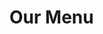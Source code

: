 <!DOCTYPE html>
<html>
<head>
<style>
p {
  border: 20px solid black;
  margin: 1000px;
  object-position: center;
}
h1{
	position: center;
}
</style>
</head>
<body>

<h1>Our Menu</h1>

<p>chicken meat is known by its nutritional quality, 
as it contains significant amount of high-quality 
and easily digestible protein and a low portion of saturated fat. 
Therefore, chicken meat is recommended for consumption by 
all age groups</p>

<p>High-quality beef has firm, 
	velvety, fine-grained lean, bright red in colour 
	and well-marbled. The fat is smooth, 
	creamy white, and well distributed.p>

<p>sushi, a staple rice dish of Japanese cuisine,
 consisting of cooked rice flavoured with vinegar 
and a variety of vegetable, egg, or raw seafood garnishes
 and served cold..</p>

</body>
</html>
